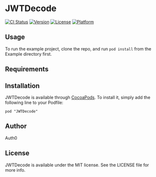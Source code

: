 # JWTDecode

[![CI Status](http://img.shields.io/travis/auth0/JWTDecode.iOS.svg?style=flat)](https://travis-ci.org/auth0/JWTDecode.iOS)
[![Version](https://img.shields.io/cocoapods/v/JWTDecode.svg?style=flat)](http://cocoadocs.org/docsets/JWTDecode)
[![License](https://img.shields.io/cocoapods/l/JWTDecode.svg?style=flat)](http://cocoadocs.org/docsets/JWTDecode)
[![Platform](https://img.shields.io/cocoapods/p/JWTDecode.svg?style=flat)](http://cocoadocs.org/docsets/JWTDecode)

## Usage

To run the example project, clone the repo, and run `pod install` from the Example directory first.

## Requirements

## Installation

JWTDecode is available through [CocoaPods](http://cocoapods.org). To install
it, simply add the following line to your Podfile:

    pod "JWTDecode"

## Author

Auth0

## License

JWTDecode is available under the MIT license. See the LICENSE file for more info.

